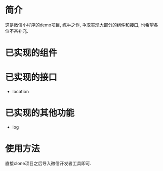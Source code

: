 # 简介

这是微信小程序的demo项目, 练手之作, 争取实现大部分的组件和接口, 也希望各位不吝补充.

# 已实现的组件

# 已实现的接口

* location

# 已实现的其他功能

* log

# 使用方法
直接clone项目之后导入微信开发者工具即可.